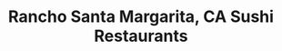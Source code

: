 ---
layout: city
title: Rancho Santa Margarita, CA Sushi Restaurants
permalink: /california/rancho-santa-margarita/
stateAbbr: CA
stateName: California
cityName: Rancho Santa Margarita
---